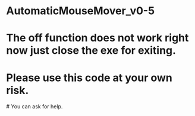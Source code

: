 # AutomaticMouseMover_v0-5
# The off function does not work right now just close the exe for exiting.
# Please use this code at your own risk.
# You can ask for help.
